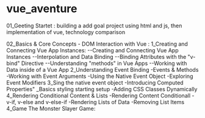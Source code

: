 # vue_aventure

01_Geeting Startet : building a add goal project using html and js, then
implementation of vue,
technology comparison

02_Basics & Core Concepts - DOM Interaction with Vue :
1_Creating and Connecting Vue App Instances:
--Creating and Connecting Vue App Instances
--Interpolation and Data Binding
--Binding Attributes with the "v-bind" Directive
--Understanding "methods" in Vue Apps
--Working with Data inside of a Vue App
2_Understanding Event Binding
-Events & Methods
-Working with Event Arguments
-Using the Native Event Object
-Exploring Event Modifiers
3_Sing the native event object
-Introducing Computed Properties"
\_Basics styling starting setup
-Adding CSS Classes Dynamically
4_Rendering Conditional Content & Lists
-Rendering Content Conditionall
-v-if, v-else and v-else-if
-Rendering Lists of Data
-Removing List Items
4_Game The Monster Slayer Game:

